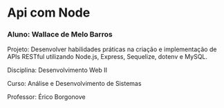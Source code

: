 
# Api com Node

### Aluno: Wallace de Melo Barros

Projeto: Desenvolver habilidades práticas na criação e implementação de APIs RESTful utilizando Node.js, Express, Sequelize, dotenv e MySQL.

Disciplina: Desenvolvimento Web II

Curso: Análise e Desenvolvimento de Sistemas

Professor: Érico Borgonove
